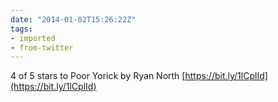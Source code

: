 ```yaml
---
date: "2014-01-02T15:26:22Z"
tags:
- imported
- from-twitter
---
```

4 of 5 stars to Poor Yorick by Ryan North [https://bit.ly/1lCplId](https://bit.ly/1lCplId)
